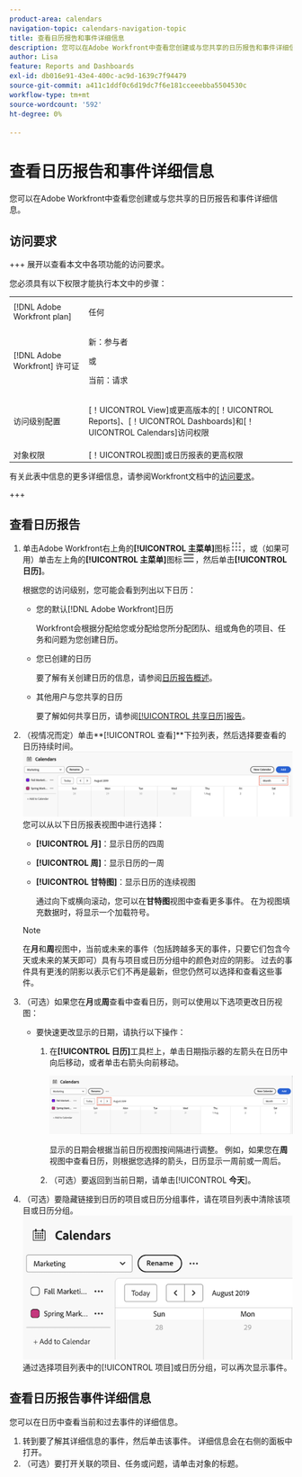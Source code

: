 ```yaml
---
product-area: calendars
navigation-topic: calendars-navigation-topic
title: 查看日历报告和事件详细信息
description: 您可以在Adobe Workfront中查看您创建或与您共享的日历报告和事件详细信息。
author: Lisa
feature: Reports and Dashboards
exl-id: db016e91-43e4-400c-ac9d-1639c7f94479
source-git-commit: a411c1ddf0c6d19dc7f6e181cceeebba5504530c
workflow-type: tm+mt
source-wordcount: '592'
ht-degree: 0%

---
```


# 查看日历报告和事件详细信息

您可以在Adobe Workfront中查看您创建或与您共享的日历报告和事件详细信息。

## 访问要求

+++ 展开以查看本文中各项功能的访问要求。

您必须具有以下权限才能执行本文中的步骤：

<table style="table-layout:auto"> 
 <col> 
 </col> 
 <col> 
 </col> 
 <tbody> 
  <tr> 
   <td role="rowheader">[!DNL Adobe Workfront plan]</td> 
   <td> <p>任何</p> </td> 
  </tr> 
  <tr> 
   <td role="rowheader">[!DNL Adobe Workfront] 许可证</td> 
   <td><p>新：参与者</p>
       <p>或</p>
       <p>当前：请求</p></td> 
  </tr> 
  <tr> 
   <td role="rowheader">访问级别配置</td> 
   <td> <p>[！UICONTROL View]或更高版本的[！UICONTROL Reports]、[！UICONTROL Dashboards]和[！UICONTROL Calendars]访问权限</p></td> 
  </tr> 
  <tr> 
   <td role="rowheader">对象权限</td> 
   <td>[！UICONTROL视图]或日历报表的更高权限</td> 
  </tr> 
 </tbody> 
</table>

有关此表中信息的更多详细信息，请参阅Workfront文档中的[访问要求](/help/quicksilver/administration-and-setup/add-users/access-levels-and-object-permissions/access-level-requirements-in-documentation.md)。

+++

## 查看日历报告

<!--{{step1-to-calendars}}-->

1. 单击Adobe Workfront右上角的&#x200B;**[!UICONTROL 主菜单]**&#x200B;图标![主菜单](/help/_includes/assets/main-menu-icon.png)，或（如果可用）单击左上角的&#x200B;**[!UICONTROL 主菜单]**&#x200B;图标![主菜单](/help/_includes/assets/main-menu-icon-left-nav.png)，然后单击&#x200B;**[!UICONTROL 日历]**。

   根据您的访问级别，您可能会看到列出以下日历：

   * 您的默认[!DNL Adobe Workfront]日历

     Workfront会根据分配给您或分配给您所分配团队、组或角色的项目、任务和问题为您创建日历。

   * 您已创建的日历

     要了解有关创建日历的信息，请参阅[日历报告概述](../../../reports-and-dashboards/reports/calendars/calendar-reports-overview.md)。

   * 其他用户与您共享的日历

     要了解如何共享日历，请参阅[[!UICONTROL 共享日历]报告](../../../reports-and-dashboards/reports/calendars/share-a-calendar-report.md)。

1. （视情况而定）单击&#x200B;**[!UICONTROL 查看]**下拉列表，然后选择要查看的日历持续时间。
   ![日历持续时间](assets/view-menu-calendar-report-350x189.png)
您可以从以下日历报表视图中进行选择：

   * **[!UICONTROL 月]**：显示日历的四周
   * **[!UICONTROL 周]**：显示日历的一周
   * **[!UICONTROL 甘特图]**：显示日历的连续视图

     通过向下或横向滚动，您可以在&#x200B;**甘特图**&#x200B;视图中查看更多事件。 在为视图填充数据时，将显示一个加载符号。

   >[!NOTE]
   >
   >在&#x200B;**月**&#x200B;和&#x200B;**周**&#x200B;视图中，当前或未来的事件（包括跨越多天的事件，只要它们包含今天或未来的某天即可）具有与项目或日历分组中的颜色对应的阴影。 过去的事件具有更浅的阴影以表示它们不再是最新，但您仍然可以选择和查看这些事件。

1. （可选）如果您在&#x200B;**月**&#x200B;或&#x200B;**周**&#x200B;查看中查看日历，则可以使用以下选项更改日历视图：

   <!--   * To include or exclude weekends:
      1. On the **[!UICONTROL Calendar]** toolbar, click **[!UICONTROL Calendar Actions]**, then from the drop-down list select either **[!UICONTROL Show Weekend]** or **[!UICONTROL Hide Weekend]**.-->

   * 要快速更改显示的日期，请执行以下操作：

      1. 在&#x200B;**[!UICONTROL 日历]**&#x200B;工具栏上，单击日期指示器的左箭头在日历中向后移动，或者单击右箭头向前移动。

         ![单击箭头以更改日期](assets/click-arrows-to-change-dates-calendar-report.png)

         显示的日期会根据当前日历视图按间隔进行调整。 例如，如果您在&#x200B;**周**&#x200B;视图中查看日历，则根据您选择的箭头，日历显示一周前或一周后。

      1. （可选）要返回到当前日期，请单击&#x200B;[!UICONTROL **今天**]。

1. （可选）要隐藏链接到日历的项目或日历分组事件，请在项目列表中清除该项目或日历分组。
   ![隐藏事件](assets/hide-events-for-project-or-cal-grouping.png)
通过选择项目列表中的[!UICONTROL 项目]或日历分组，可以再次显示事件。

## 查看日历报告事件详细信息

您可以在日历中查看当前和过去事件的详细信息。

1. 转到要了解其详细信息的事件，然后单击该事件。 详细信息会在右侧的面板中打开。
1. （可选）要打开关联的项目、任务或问题，请单击对象的标题。
